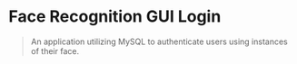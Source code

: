 # Face Recognition GUI Login
> An application utilizing MySQL to authenticate users using instances of their face.